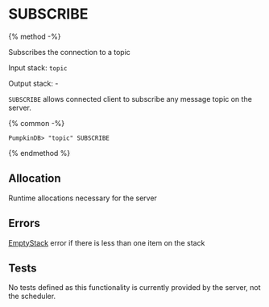# SUBSCRIBE

{% method -%}

Subscribes the connection to a topic

Input stack: `topic`

Output stack: -

`SUBSCRIBE` allows connected client to subscribe any message topic
on the server.

{% common -%}

```
PumpkinDB> "topic" SUBSCRIBE
```

{% endmethod %}

## Allocation

Runtime allocations necessary for the server  

## Errors

[EmptyStack](./errors/EmptyStack.md) error if there is less than one item on the stack

## Tests

No tests defined as this functionality is currently provided by the server,
not the scheduler.
